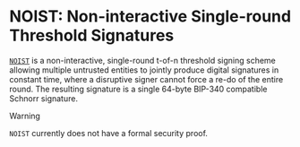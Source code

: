 # NOIST: Non-interactive Single-round Threshold Signatures
[`NOIST`](https://blog.brollup.org/introducing-noist-a-non-interactive-single-round-t-of-n-threshold-signing-protocol-51225fe513fa) is a non-interactive, single-round t-of-n threshold signing scheme allowing multiple untrusted entities to jointly produce digital signatures in constant time, where a disruptive signer cannot force a re-do of the entire round. The resulting signature is a single 64-byte BIP-340 compatible Schnorr signature.

> [!WARNING]
> `NOIST` currently does not have a formal security proof.
